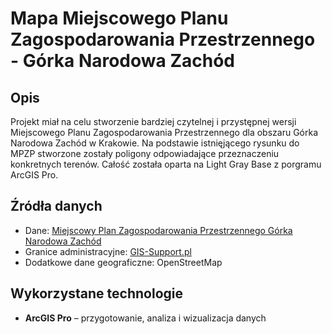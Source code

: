 # Mapa Miejscowego Planu Zagospodarowania Przestrzennego - Górka Narodowa Zachód

## Opis
Projekt miał na celu stworzenie bardziej czytelnej i przystępnej wersji Miejscowego Planu Zagospodarowania Przestrzennego dla obszaru Górka Narodowa Zachód w Krakowie. Na podstawie istnięjącego rysunku do MPZP stworzone zostały poligony odpowiadające przeznaczeniu konkretnych terenów. Całość została oparta na Light Gray Base z porgramu ArcGIS Pro.

## Źródła danych
- Dane: [Miejscowy Plan Zagospodarowania Przestrzennego Górka Narodowa Zachód](https://www.bip.krakow.pl/?dok_id=15920)
- Granice administracyjne: [GIS-Support.pl](https://gis-support.pl/wp-content/uploads/dzielnice_Krakowa.zip)
- Dodatkowe dane geograficzne: OpenStreetMap

## Wykorzystane technologie
- **ArcGIS Pro** – przygotowanie, analiza i wizualizacja danych
